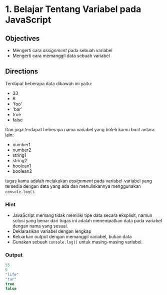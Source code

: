 # 1. Belajar Tentang Variabel pada JavaScript

## Objectives

* Mengerti cara *assignment* pada sebuah variabel
* Mengerti cara memanggil data sebuah variabel

## Directions

Terdapat beberapa data dibawah ini yaitu:

* 33
* 6
* 'foo'
* 'bar'
* true
* false

Dan juga terdapat beberapa nama variabel yang boleh kamu buat antara lain:

* number1
* number2
* string1
* string2
* boolean1
* boolean2

tugas kamu adalah melakukan *assignment* pada variabel-variabel yang tersedia dengan data yang ada dan menuliskannya menggunakan `console.log()`.

### Hint

* JavaScript memang tidak memiliki tipe data secara eksplisit, namun solusi yang benar dari tugas ini adalah menempatkan data pada variabel dengan nama yang sesuai.
* Deklarasikan variabel dengan lengkap
* Keluarkan output dengan memanggil variabel, bukan data
* Gunakan sebuah `console.log()` untuk masing-masing variabel.

### Output

```javascript
55
9
"life"
"tar"
true
false
```
